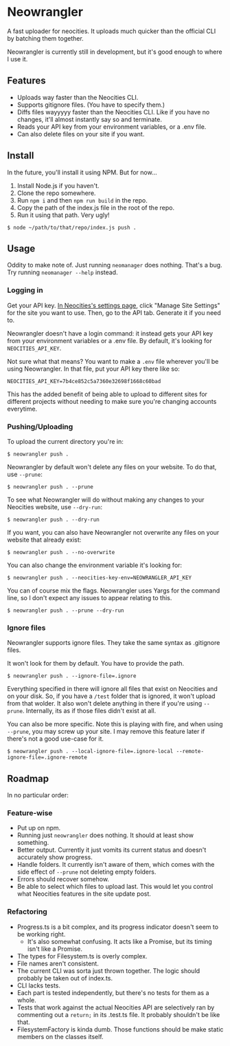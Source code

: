 # Neowrangler

A fast uploader for neocities. It uploads much quicker than the official CLI by batching them together.

Neowrangler is currently still in development, but it's good enough to where I use it.

## Features

-   Uploads way faster than the Neocities CLI.
-   Supports gitignore files. (You have to specify them.)
-   Diffs files wayyyyy faster than the Neocities CLI. Like if you have no changes, it'll almost instantly say so and terminate.
-   Reads your API key from your environment variables, or a .env file.
-   Can also delete files on your site if you want.

## Install

In the future, you'll install it using NPM. But for now...

1. Install Node.js if you haven't.
2. Clone the repo somewhere.
3. Run `npm i` and then `npm run build` in the repo.
4. Copy the path of the index.js file in the root of the repo.
5. Run it using that path. Very ugly!

```
$ node ~/path/to/that/repo/index.js push .
```

## Usage

Oddity to make note of. Just running `neomanager` does nothing. That's a bug. Try running `neomanager --help` instead.

### Logging in

Get your API key. [In Neocities's settings page](https://neocities.org/settings), click "Manage Site Settings" for the site you want to use. Then, go to the API tab. Generate it if you need to.

Neowrangler doesn't have a login command: it instead gets your API key from your environment variables or a .env file. By default, it's looking for `NEOCITIES_API_KEY`.

Not sure what that means? You want to make a `.env` file wherever you'll be using Neowrangler. In that file, put your API key there like so:

```env
NEOCITIES_API_KEY=7b4ce852c5a7360e32698f1668c60bad
```

This has the added benefit of being able to upload to different sites for different projects without needing to make sure you're changing accounts everytime.

### Pushing/Uploading

To upload the current directory you're in:

```
$ neowrangler push .
```

Neowrangler by default won't delete any files on your website. To do that, use `--prune`:

```
$ neowrangler push . --prune
```

To see what Neowrangler will do without making any changes to your Neocities website, use `--dry-run`:

```
$ neowrangler push . --dry-run
```

If you want, you can also have Neowrangler not overwrite any files on your website that already exist:

```
$ neowrangler push . --no-overwrite
```

You can also change the environment variable it's looking for:

```
$ neowrangler push . --neocities-key-env=NEOWRANGLER_API_KEY
```

You can of course mix the flags. Neowrangler uses Yargs for the command line, so I don't expect any issues to appear relating to this.

```
$ neowrangler push . --prune --dry-run
```

### Ignore files

Neowrangler supports ignore files. They take the same syntax as .gitignore files.

It won't look for them by default. You have to provide the path.

```
$ neowrangler push . --ignore-file=.ignore
```

Everything specified in there will ignore all files that exist on Neocities and on your disk. So, if you have a `/test` folder that is ignored, it won't upload from that wolder. It also won't delete anything in there if you're using `--prune`. Internally, its as if those files didn't exist at all.

You can also be more specific. Note this is playing with fire, and when using `--prune`, you may screw up your site. I may remove this feature later if there's not a good use-case for it.

```
$ neowrangler push . --local-ignore-file=.ignore-local --remote-ignore-file=.ignore-remote
```

## Roadmap

In no particular order:

### Feature-wise

-   Put up on npm.
-   Running just `neowrangler` does nothing. It should at least show something.
-   Better output. Currently it just vomits its current status and doesn't accurately show progress.
-   Handle folders. It currently isn't aware of them, which comes with the side effect of `--prune` not deleting empty folders.
-   Errors should recover somehow.
-   Be able to select which files to upload last. This would let you control what Neocities features in the site update post.

### Refactoring

-   Progress.ts is a bit complex, and its progress indicator doesn't seem to be working right.
    -   It's also somewhat confusing. It acts like a Promise, but its timing isn't like a Promise.
-   The types for Filesystem.ts is overly complex.
-   File names aren't consistent.
-   The current CLI was sorta just thrown together. The logic should probably be taken out of index.ts.
-   CLI lacks tests.
-   Each part is tested independently, but there's no tests for them as a whole.
-   Tests that work against the actual Neocities API are selectively ran by commenting out a `return;` in its .test.ts file. It probably shouldn't be like that.
-   FilesystemFactory is kinda dumb. Those functions should be make static members on the classes itself.
